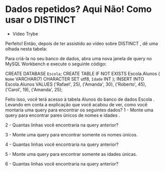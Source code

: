 # Dados repetidos? Aqui Não! Como usar o DISTINCT
- Vídeo Trybe

Perfeito! Então, depois de ter assistido ao vídeo sobre DISTINCT , dê uma olhada nesta tabela:

Para criá-la no seu banco de dados, abra uma nova janela de query no MySQL Workbench e execute o seguinte código:

CREATE DATABASE `Escola`;
CREATE TABLE IF NOT EXISTS Escola.Alunos (
    `Nome` VARCHAR(7) CHARACTER SET utf8,
    `Idade` INT
);
INSERT INTO Escola.Alunos VALUES
    ('Rafael', 25),
    ('Amanda', 30),
    ('Roberto', 45),
    ('Carol', 19),
    ('Amanda', 25);

Feito isso, você terá acesso à tabela Alunos do banco de dados Escola . Levando em conta a explicação que você acabou de ver, como você montaria uma query para encontrar os seguintes dados?
1 - Monte uma query para encontrar pares únicos de nomes e idades .

2 - Quantas linhas você encontraria na query anterior?

3 - Monte uma query para encontrar somente os nomes únicos.

4 - Quantas linhas você encontraria na query anterior?

5 - Monte uma query para encontrar somente as idades únicas.

6 - Quantas linhas você encontraria na query anterior?